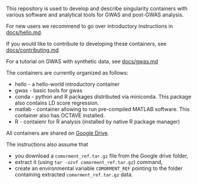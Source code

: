 This repository is used to develop and describe singularity containers with various software and analytical tools for GWAS and post-GWAS analysis.

For new users we recommend to go over introductory instructions in [docs/hello.md](docs/hello.md).

If you would like to contribute to developing these containers, see  [docs/contributing.md](docs/contributing.md).

For a tutorial on GWAS with synthetic data, see [docs/gwas.md](docs/gwas.md)

The containers are currently organized as follows:

* hello - a hello-world introductory container
* gwas - basic tools for gwas
* conda - python and R packages distributed via miniconda. This package also contains LD score regression.
* matlab - container allowing to run pre-compiled MATLAB software. This container also has OCTAVE installed.
* R - contaienr for R analysis (installed by native R package manager)

All containers are shared on [Google Drive](https://drive.google.com/drive/folders/1mfxZJ-7A-4lDlCkarUCxEf2hBIxQGO69?usp=sharing).

The instructions also assume that
* you download a ``comorment_ref.tar.gz`` file from the Google drive folder,
* extract it (using ``tar -xzvf comorment_ref.tar.gz``) command,
* create an environmental variable ``COMORMENT_REF`` pointing to the folder containing extracted ``comorment_ref.tar.gz`` data.
